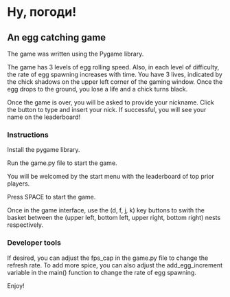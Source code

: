 # Ну, погоди!

## An egg catching game

The game was written using the Pygame library.

The game has 3 levels of egg rolling speed. Also, in each level of difficulty, the rate of egg spawning increases with time.
You have 3 lives, indicated by the chick shadows on the upper left corner of the gaming window. Once the egg drops to the ground, you lose a life and a chick turns black. 

Once the game is over, you will be asked to provide your nickname. Click the button to type and insert your nick. If successful, you will see your name on the leaderboard!

### Instructions
Install the pygame library.

Run the game.py file to start the game.

You will be welcomed by the start menu with the leaderboard of top prior players.

Press SPACE to start the game.

Once in the game interface, use the (d, f, j, k) key buttons to swith the basket between the (upper left, bottom left, upper right, bottom right) nests respectively.

### Developer tools

If desired, you can adjust the fps_cap in the game.py file to change the refresh rate.
To add more spice, you can also adjust the add_egg_increment variable in the main() function to change the rate of egg spawning.


Enjoy!
